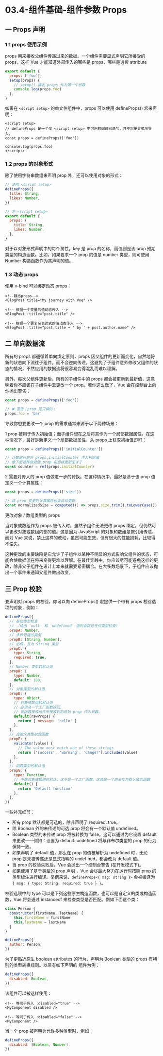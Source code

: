 # 03.4-组件基础-组件参数 Props

## 一 Props 声明

### 1.1 props 使用示例

props 用来接收父组件传递过来的数据。一个组件需要显式声明它所接受的 props，这样 Vue 才能知道外部传入的哪些是 props，哪些是透传 attribute

```js
export default {
  props: ['foo'],
  setup(props) {
    // setup() 接收 props 作为第一个参数
    console.log(props.foo)
  },
}
```

如果在 `<script setup>` 的单文件组件中，props 可以使用 defineProps() 宏来声明：

```vue
<script setup>
// defineProps 是一个仅 <script setup> 中可用的编译宏命令，并不需要显式地导入。
const props = defineProps(['foo'])

console.log(props.foo)
</script>
```

### 1.2 props 的对象形式

除了使用字符串数组来声明 prop 外，还可以使用对象的形式：

```js
// 使用 <script setup>
defineProps({
  title: String,
  likes: Number,
})

// 非 <script setup>
export default {
  props: {
    title: String,
    likes: Number,
  },
}
```

对于以对象形式声明中的每个属性，key 是 prop 的名称，而值则是该 prop 预期类型的构造函数。比如，如果要求一个 prop 的值是 number 类型，则可使用 Number 构造函数作为其声明的值。

### 1.3 动态 props

使用 v-bind 可以绑定动态 props：

```vue
<!--静态props-->
<BlogPost title="My journey with Vue" />

<!-- 根据一个变量的值动态传入 -->
<BlogPost :title="post.title" />

<!-- 根据一个更复杂表达式的值动态传入 -->
<BlogPost :title="post.title + ' by ' + post.author.name" />
```

## 二 单向数据流

所有的 props 都遵循着单向绑定原则，props 因父组件的更新而变化，自然地将新的状态向下流往子组件，而不会逆向传递。这避免了子组件意外修改父组件的状态的情况，不然应用的数据流将很容易变得混乱而难以理解。

另外，每次父组件更新后，所有的子组件中的 props 都会被更新到最新值，这意味着你不应该在子组件中去更改一个 prop。若你这么做了，Vue 会在控制台上向你抛出警告：

```js
const props = defineProps(['foo'])

// ❌ 警告！prop 是只读的！
props.foo = 'bar'
```

导致你想要更改一个 prop 的需求通常来源于以下两种场景：

1 prop 被用于传入初始值；而子组件想在之后将其作为一个局部数据属性。在这种情况下，最好是新定义一个局部数据属性，从 props 上获取初始值即可：

```js
const props = defineProps(['initialCounter'])

// 计数器只是将 props.initialCounter 作为初始值
// 像下面这样做就使 prop 和后续更新无关了
const counter = ref(props.initialCounter)
```

2 需要对传入的 prop 值做进一步的转换。在这种情况中，最好是基于该 prop 值定义一个计算属性：

```js
const props = defineProps(['size'])

// 该 prop 变更时计算属性也会自动更新
const normalizedSize = computed(() => props.size.trim().toLowerCase())
```

更改对象 / 数组类型的 props

当对象或数组作为 props 被传入时，虽然子组件无法更改 props 绑定，但仍然可以更改对象或数组内部的值。这是因为 JavaScript 的对象和数组是按引用传递，而对 Vue 来说，禁止这样的改动，虽然可能生效，但有很大的性能损耗，比较得不偿失。

这种更改的主要缺陷是它允许了子组件以某种不明显的方式影响父组件的状态，可能会使数据流在将来变得更难以理解。在最佳实践中，你应该尽可能避免这样的更改，除非父子组件在设计上本来就需要紧密耦合。在大多数场景下，子组件应该抛出一个事件来通知父组件做出改变。

## 三 Prop 校验

要声明对 props 的校验，你可以向 defineProps() 宏提供一个带有 props 校验选项的对象，例如：

```js
defineProps({
  // 基础类型检查
  // （给出 `null` 和 `undefined` 值则会跳过任何类型检查）
  propA: Number,
  // 多种可能的类型
  propB: [String, Number],
  // 必传，且为 String 类型
  propC: {
    type: String,
    required: true,
  },
  // Number 类型的默认值
  propD: {
    type: Number,
    default: 100,
  },
  // 对象类型的默认值
  propE: {
    type: Object,
    // 对象或数组的默认值
    // 必须从一个工厂函数返回。
    // 该函数接收组件所接收到的原始 prop 作为参数。
    default(rawProps) {
      return { message: 'hello' }
    },
  },
  // 自定义类型校验函数
  propF: {
    validator(value) {
      // The value must match one of these strings
      return ['success', 'warning', 'danger'].includes(value)
    },
  },
  // 函数类型的默认值
  propG: {
    type: Function,
    // 不像对象或数组的默认，这不是一个工厂函数。这会是一个用来作为默认值的函数
    default() {
      return 'Default function'
    },
  },
})
```

一些补充细节：

- 所有 prop 默认都是可选的，除非声明了 required: true。
- 除 Boolean 外的未传递的可选 prop 将会有一个默认值 undefined。
- Boolean 类型的未传递 prop 将被转换为 false。这可以通过为它设置 default 来更改——例如：设置为 default: undefined 将与非布尔类型的 prop 的行为保持一致。
- 如果声明了 default 值，那么在 prop 的值被解析为 undefined 时，无论 prop 是未被传递还是显式指明的 undefined，都会改为 default 值。
- 当 prop 的校验失败后，Vue 会抛出一个控制台警告 (在开发模式下)。
- 如果使用了基于类型的 prop 声明 ，Vue 会尽最大努力在运行时按照 prop 的类型标注进行编译。举例来说，`defineProps<{ msg: string }>` 会被编译为 `{ msg: { type: String, required: true } }`。

校验选项中的 type 可以是下列这些原生构造函数，也可以是自定义的类或构造函数，Vue 将会通过 instanceof 来检查类型是否匹配。例如下面这个类：

```js
class Person {
  constructor(firstName, lastName) {
    this.firstName = firstName
    this.lastName = lastName
  }
}

defineProps({
  author: Person,
})
```

为了更贴近原生 boolean attributes 的行为，声明为 Boolean 类型的 props 有特别的类型转换规则。以带有如下声明的 <MyComponent> 组件为例：

```js
defineProps({
  disabled: Boolean,
})
```

该组件可以被这样使用：

```vue
<!-- 等同于传入 :disabled="true" -->
<MyComponent disabled />

<!-- 等同于传入 :disabled="false" -->
<MyComponent />
```

当一个 prop 被声明为允许多种类型时，例如：

```js
defineProps({
  disabled: [Boolean, Number],
})
```
